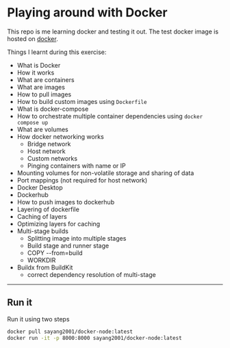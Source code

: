 # Playing around with Docker

This repo is me learning docker and testing it out.
The test docker image is hosted on
[docker](https://hub.docker.com/repository/docker/sayang2001/docker-node/general).

Things I learnt during this exercise:

- What is Docker
- How it works
- What are containers
- What are images
- How to pull images
- How to build custom images using `Dockerfile`
- What is docker-compose
- How to orchestrate multiple container dependencies using `docker compose up`
- What are volumes
- How docker networking works
  - Bridge network
  - Host network
  - Custom networks
  - Pinging containers with name or IP
- Mounting volumes for non-volatile storage and sharing of data
- Port mappings (not required for host network)
- Docker Desktop
- Dockerhub
- How to push images to dockerhub
- Layering of dockerfile
- Caching of layers
- Optimizing layers for caching
- Multi-stage builds
  - Splitting image into multiple stages
  - Build stage and runner stage
  - COPY --from=build
  - WORKDIR
- Buildx from BuildKit
  - correct dependency resolution of multi-stage

---

## Run it

Run it using two steps

```bash
docker pull sayang2001/docker-node:latest
docker run -it -p 8000:8000 sayang2001/docker-node:latest
```
